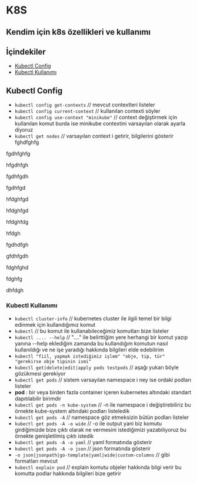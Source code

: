 # K8S
## Kendim için k8s özellikleri ve kullanımı

## İçindekiler
- [Kubectl Config](#kubectl-config-)
- [Kubectl Kullanımı](#kubectl-kullanımı-)
## Kubectl Config <a name="my-custom-anchor-point"></a>

- `kubectl config get-contexts` // mevcut contextleri listeler
- `kubectl config current-context` // kullanılan contexti söyler
- `kubectl config use-context "minikube"` // context değiştirmek için kullanılan komut burda ise minikube contextini varsayılan olarak ayarla diyoruz
- `kubectl get nodes` // varsayılan context i getirir, bilgilerini gösterir
fghdfghfg

fgdhfghfg

hfgdhfgh

fgdhfgdh

fgdhfgd

hfdghfgd

hfdghfgd


hfdghfdg

hfdgh

fgdhdfgh

gfdhfgdh

fdghfghd

fdghfg

dhfdgh

### Kubectl Kullanımı <a name="my-custom-anchor-point1"></a>
- `kubectl cluster-info` // kubernetes cluster ile ilgili temel bir bilgi edinmek için kullandığımız komut
- `kubectl` // bu komut ile kullanabileceğimiz komutları bize listeler
- `kubectl .... --help` // "...." ile belirttiğim yere herhangi bir komut yazıp yanına --help eklediğim zamanda bu kullandığım komutun nasıl kullanıldığı ve ne işe yaradığı hakkında bilgileri elde edebilirim
- `kubectl "fiil, yapmak istediğimiz işlem" "obje, tip, tür" "gerekirse obje tipinin ismi"`
- `kubectl get|delete|edit|apply pods testpods` // aşağı yukarı böyle gözükmesi gerekiyor
- `kubectl get pods` // sistem varsayılan namespace i ney ise ordaki podları listeler
- **pod** : bir veya birden fazla container içeren kubernetes altındaki standart dapıtılabilir birimdir
- `kubectl get pods -n kube-system` // -n ile namespace i değiştirebiliriz bu örnekte kube-system altındaki podları listeledik
- `kubectl get pods -A` // namespace göz etmeksizin bütün podları listeler
- `kubectl get pods -A -o wide` // -o ile output yani biz komutu girdiğimizde bize çıktı olarak ne vermesini istediğimizi yazabiliyoruz bu örnekte genişletilmiş çıktı istedik
- `kubectl get pods -A -o yaml` // yaml formatında gösterir
- `kubectl get pods -A -o json` // json formatında gösterir
- `-o json|jsonpath|go-template|yaml|wide|custom-columns` // gibi formatları mevcut
- `kubectl explain pod` // explain komutu objeler hakkında bilgi verir bu komutta podlar hakkında bilgileri bize getirir

